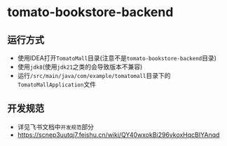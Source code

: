 # tomato-bookstore-backend

## 运行方式

- 使用IDEA打开`TomatoMall`目录(注意不是`tomato-bookstore-backend`目录)
- 使用`jdk8`(使用`jdk21`之类的会导致版本不兼容)
- 运行`/src/main/java/com/example/tomatomall`目录下的`TomatoMallApplication`文件



## 开发规范

- 详见飞书文档中`开发规范`部分
- https://scnep3uutqj7.feishu.cn/wiki/QY40wxokBi296vkoxHqcBIYAnqd
